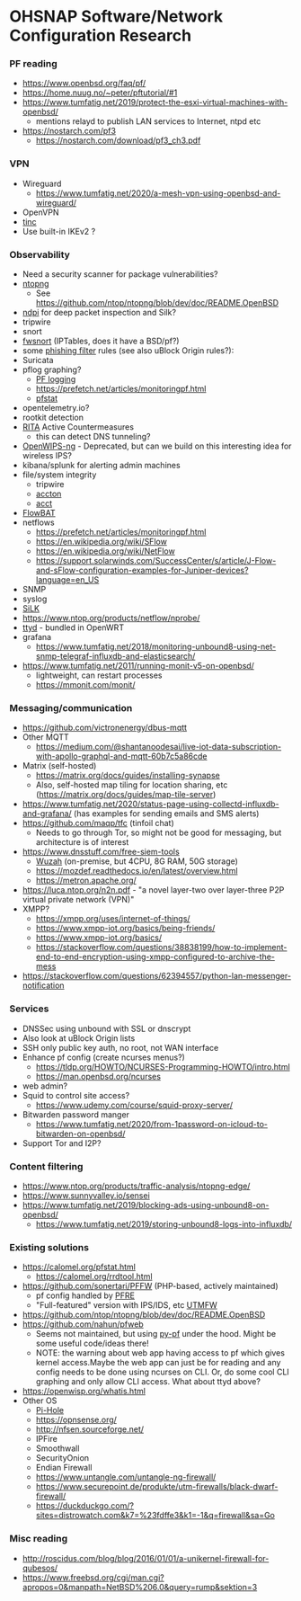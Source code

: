 # OHSNAP Software/Network Configuration Research

### PF reading

- https://www.openbsd.org/faq/pf/
- https://home.nuug.no/~peter/pftutorial/#1
- https://www.tumfatig.net/2019/protect-the-esxi-virtual-machines-with-openbsd/
  - mentions relayd to publish LAN services to Internet, ntpd etc
- https://nostarch.com/pf3
  - https://nostarch.com/download/pf3_ch3.pdf

### VPN

- Wireguard
  - https://www.tumfatig.net/2020/a-mesh-vpn-using-openbsd-and-wireguard/
- OpenVPN
- [tinc](https://www.tinc-vpn.org/)
- Use built-in IKEv2 ?

### Observability

- Need a security scanner for package vulnerabilities?
- [ntopng](https://www.ntop.org/products/traffic-analysis/ntop/)
  - See https://github.com/ntop/ntopng/blob/dev/doc/README.OpenBSD
- [ndpi](https://www.ntop.org/products/deep-packet-inspection/ndpi/) for deep
  packet inspection and Silk?
- tripwire
- snort
- [fwsnort](http://cipherdyne.org/fwsnort/) (IPTables, does it have a BSD/pf?)
- some
  [phishing filter](https://gitlab.com/curben/phishing-filter#phishing-url-blocklist)
  rules (see also uBlock Origin rules?):
- Suricata
- pflog graphing?
  - [PF logging](https://www.openbsd.org/faq/pf/logging.html)
  - https://prefetch.net/articles/monitoringpf.html
  - [pfstat](https://www.benzedrine.ch/pfstat.html)
- opentelemetry.io?
- rootkit detection
- [RITA](https://www.activecountermeasures.com/free-tools/rita/) Active
  Countermeasures
  - this can detect DNS tunneling?
- [OpenWIPS-ng](http://www.openwips-ng.org/) - Deprecated, but can we build on
  this interesting idea for wireless IPS?
- kibana/splunk for alerting admin machines
- file/system integrity
  - tripwire
  - [accton](https://man.openbsd.org/accton.8)
  - [acct](https://man.openbsd.org/acct.2)
- [FlowBAT](http://www.flowbat.com/)
- netflows
  - https://prefetch.net/articles/monitoringpf.html
  - https://en.wikipedia.org/wiki/SFlow
  - https://en.wikipedia.org/wiki/NetFlow
  - https://support.solarwinds.com/SuccessCenter/s/article/J-Flow-and-sFlow-configuration-examples-for-Juniper-devices?language=en_US
- SNMP
- syslog
- [SiLK](https://tools.netsa.cert.org/silk/)
- https://www.ntop.org/products/netflow/nprobe/
- [ttyd](https://tsl0922.github.io/ttyd/) - bundled in OpenWRT
- grafana
  - https://www.tumfatig.net/2018/monitoring-unbound8-using-net-snmp-telegraf-influxdb-and-elasticsearch/
- https://www.tumfatig.net/2011/running-monit-v5-on-openbsd/
  - lightweight, can restart processes
  - https://mmonit.com/monit/

### Messaging/communication

- https://github.com/victronenergy/dbus-mqtt
- Other MQTT
  - https://medium.com/@shantanoodesai/live-iot-data-subscription-with-apollo-graphql-and-mqtt-60b7c5a86cde
- Matrix (self-hosted)
  - https://matrix.org/docs/guides/installing-synapse
  - Also, self-hosted map tiling for location sharing, etc
    (https://matrix.org/docs/guides/map-tile-server)
- https://www.tumfatig.net/2020/status-page-using-collectd-influxdb-and-grafana/
  (has examples for sending emails and SMS alerts)
- https://github.com/maqp/tfc (tinfoil chat)
  - Needs to go through Tor, so might not be good for messaging, but
    architecture is of interest
- https://www.dnsstuff.com/free-siem-tools
  - [Wuzah](https://documentation.wazuh.com/current/quickstart.html)
    (on-premise, but 4CPU, 8G RAM, 50G storage)
  - https://mozdef.readthedocs.io/en/latest/overview.html
  - https://metron.apache.org/
- https://luca.ntop.org/n2n.pdf - "a novel layer-two over layer-three P2P
  virtual private network (VPN)"
- XMPP?
  - https://xmpp.org/uses/internet-of-things/
  - https://www.xmpp-iot.org/basics/being-friends/
  - https://www.xmpp-iot.org/basics/
  - https://stackoverflow.com/questions/38838199/how-to-implement-end-to-end-encryption-using-xmpp-configured-to-archive-the-mess
- https://stackoverflow.com/questions/62394557/python-lan-messenger-notification

### Services

- DNSSec using unbound with SSL or dnscrypt
- Also look at uBlock Origin lists
- SSH only public key auth, no root, not WAN interface
- Enhance pf config (create ncurses menus?)
  - https://tldp.org/HOWTO/NCURSES-Programming-HOWTO/intro.html
  - https://man.openbsd.org/ncurses
- web admin?
- Squid to control site access?
  - https://www.udemy.com/course/squid-proxy-server/
- Bitwarden password manger
  - https://www.tumfatig.net/2020/from-1password-on-icloud-to-bitwarden-on-openbsd/
- Support Tor and I2P?

### Content filtering

- https://www.ntop.org/products/traffic-analysis/ntopng-edge/
- https://www.sunnyvalley.io/sensei
- https://www.tumfatig.net/2019/blocking-ads-using-unbound8-on-openbsd/
  - https://www.tumfatig.net/2019/storing-unbound8-logs-into-influxdb/

### Existing solutions

- https://calomel.org/pfstat.html
  - https://calomel.org/rrdtool.html
- https://github.com/sonertari/PFFW (PHP-based, actively maintained)
  - pf config handled by [PFRE](https://github.com/sonertari/PFRE)
  - "Full-featured" version with IPS/IDS, etc
    [UTMFW](https://github.com/sonertari/UTMFW)
- https://github.com/ntop/ntopng/blob/dev/doc/README.OpenBSD
- https://github.com/nahun/pfweb
  - Seems not maintained, but using
    [py-pf](http://www.kernel-panic.it/software/py-pf/) under the hood. Might be
    some useful code/ideas there!
  - NOTE: the warning about web app having access to pf which gives kernel
    access.Maybe the web app can just be for reading and any config needs to be
    done using ncurses on CLI. Or, do some cool CLI graphing and only allow CLI
    access. What about ttyd above?
- https://openwisp.org/whatis.html
- Other OS
  - [Pi-Hole](https://pi-hole.net/)
  - https://opnsense.org/
  - http://nfsen.sourceforge.net/
  - IPFire
  - Smoothwall
  - SecurityOnion
  - Endian Firewall
  - https://www.untangle.com/untangle-ng-firewall/
  - https://www.securepoint.de/produkte/utm-firewalls/black-dwarf-firewall/
  - https://duckduckgo.com/?sites=distrowatch.com&k7=%23fdffe3&k1=-1&q=firewall&sa=Go

### Misc reading

- http://roscidus.com/blog/blog/2016/01/01/a-unikernel-firewall-for-qubesos/
- https://www.freebsd.org/cgi/man.cgi?apropos=0&manpath=NetBSD%206.0&query=rump&sektion=3
